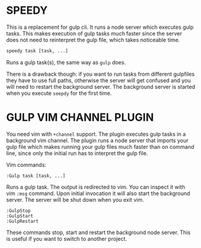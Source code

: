 # SPEEDY

This is a replacement for gulp cli.  It runs a node server which executes gulp
tasks.  This makes execution of gulp tasks much faster since the server does not
need to reinterpret the gulp file, which takes noticeable time.

```bash
speedy task [task, ...]
```

Runs a gulp task(s), the same way as `gulp` does.

There is a drawback though: if you want to run tasks from different gulpfiles
they have to use full paths, otherwise the server will get confused and you
will need to restart the background server.  The background server is started
when you execute `seepdy` for the first time.


# GULP VIM CHANNEL PLUGIN

You need vim with `+channel` support.  The plugin executes gulp tasks in
a background vim channel.  The plugin runs a node server that imports your gulp
file which makes running your gulp files much faster than on command line,
since only the initial run has to interpret the gulp file.

Vim commands:

```viml
:Gulp task [task, ...]
```

Runs a gulp task. The output is redirected to vim.  You can inspect it with vim
`:msg` command.  Upon initial invocation it will also start the background
server.  The server will be shut down when you exit vim.

```viml
:GulpStop
:GulpStart
:GulpRestart
```
These commands stop, start and restart the background node server.  This is
useful if you want to switch to another project.
